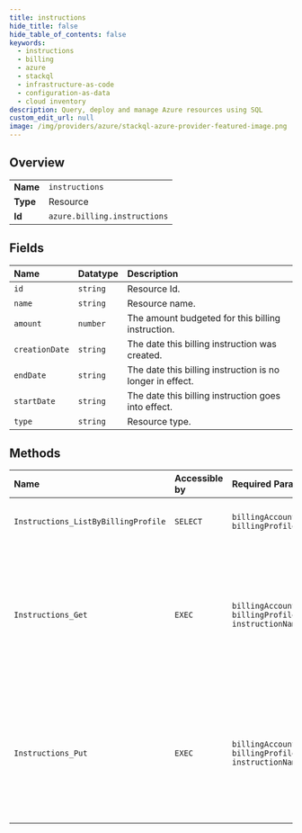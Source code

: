 ```yaml
---
title: instructions
hide_title: false
hide_table_of_contents: false
keywords:
  - instructions
  - billing
  - azure    
  - stackql
  - infrastructure-as-code
  - configuration-as-data
  - cloud inventory
description: Query, deploy and manage Azure resources using SQL
custom_edit_url: null
image: /img/providers/azure/stackql-azure-provider-featured-image.png
---
```

  
    

## Overview
<table><tbody>
<tr><td><b>Name</b></td><td><code>instructions</code></td></tr>
<tr><td><b>Type</b></td><td>Resource</td></tr>
<tr><td><b>Id</b></td><td><code>azure.billing.instructions</code></td></tr>
</tbody></table>

## Fields
| Name | Datatype | Description |
|:-----|:---------|:------------|
| `id` | `string` | Resource Id. |
| `name` | `string` | Resource name. |
| `amount` | `number` | The amount budgeted for this billing instruction. |
| `creationDate` | `string` | The date this billing instruction was created. |
| `endDate` | `string` | The date this billing instruction is no longer in effect. |
| `startDate` | `string` | The date this billing instruction goes into effect. |
| `type` | `string` | Resource type. |
## Methods
| Name | Accessible by | Required Params | Description |
|:-----|:--------------|:----------------|:------------|
| `Instructions_ListByBillingProfile` | `SELECT` | `billingAccountName, billingProfileName` | Lists the instructions by billing profile id. |
| `Instructions_Get` | `EXEC` | `billingAccountName, billingProfileName, instructionName` | Get the instruction by name. These are custom billing instructions and are only applicable for certain customers. |
| `Instructions_Put` | `EXEC` | `billingAccountName, billingProfileName, instructionName` | Creates or updates an instruction. These are custom billing instructions and are only applicable for certain customers. |
